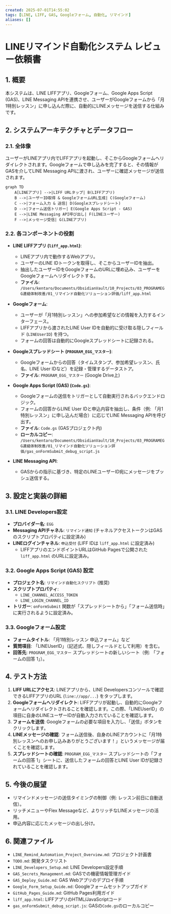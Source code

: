 ```yaml
---
created: 2025-07-01T14:55:02
tags: [LINE, LIFF, GAS, Googleフォーム, 自動化, リマインド]
aliases: []
---
```


# LINEリマインド自動化システム レビュー依頼書

## 1. 概要

本システムは、LINE LIFFアプリ、Googleフォーム、Google Apps Script (GAS)、LINE Messaging APIを連携させ、ユーザーがGoogleフォームから「月1特別レッスン」に申し込んだ際に、自動的にLINEメッセージを送信する仕組みです。

## 2. システムアーキテクチャとデータフロー

### 2.1. 全体像

ユーザーがLINEアプリ内でLIFFアプリを起動し、そこからGoogleフォームへリダイレクトされます。Googleフォームで申し込みを完了すると、その情報がGASを介してLINE Messaging APIに渡され、ユーザーに確認メッセージが送信されます。

```mermaid
graph TD
    A[LINEアプリ] -->|LIFF URLタップ| B(LIFFアプリ)
    B -->|ユーザーID取得 & GoogleフォームURL生成| C(Googleフォーム)
    C -->|フォーム入力 & 送信| D(Googleスプレッドシート)
    D -->|フォーム送信トリガー| E(Google Apps Script - GAS)
    E -->|LINE Messaging API呼び出し| F(LINEユーザー)
    F -->|メッセージ受信| G(LINEアプリ)
```

### 2.2. 各コンポーネントの役割

*   **LINE LIFFアプリ (`liff_app.html`)**:
    *   LINEアプリ内で動作するWebアプリ。
    *   ユーザーのLINE IDトークンを取得し、そこからユーザーIDを抽出。
    *   抽出したユーザーIDをGoogleフォームのURLに埋め込み、ユーザーをGoogleフォームへリダイレクトする。
    *   **ファイル**: `/Users/kentaro/Documents/ObsidianVault/10_Projects/03_PROGRAMEGG連絡体制改善/01_リマインド自動化ソリューション評価/liff_app.html`

*   **Googleフォーム**:
    *   ユーザーが「月1特別レッスン」への参加希望などの情報を入力するインターフェース。
    *   LIFFアプリから渡されたLINE User IDを自動的に受け取る隠しフィールド (`LINEUserID`) を持つ。
    *   フォームの回答は自動的にGoogleスプレッドシートに記録される。

*   **Googleスプレッドシート (`PROGRAM_EGG_マスター`)**:
    *   Googleフォームからの回答（タイムスタンプ、参加希望レッスン、氏名、LINE User IDなど）を記録・管理するデータストア。
    *   **ファイル**: `PROGRAM_EGG_マスター` (Google Drive上)

*   **Google Apps Script (GAS) (`Code.gs`)**:
    *   Googleフォームの送信をトリガーとして自動実行されるバックエンドロジック。
    *   フォームの回答からLINE User IDと申込内容を抽出し、条件（例: 「月1特別レッスン」に申し込んだ場合）に応じてLINE Messaging APIを呼び出す。
    *   **ファイル**: `Code.gs` (GASプロジェクト内)
    *   **ローカルコピー**: `/Users/kentaro/Documents/ObsidianVault/10_Projects/03_PROGRAMEGG連絡体制改善/01_リマインド自動化ソリューション評価/gas_onFormSubmit_debug_script.js`

*   **LINE Messaging API**:
    *   GASからの指示に基づき、特定のLINEユーザーID宛にメッセージをプッシュ送信する。

## 3. 設定と実装の詳細

### 3.1. LINE Developers設定

*   **プロバイダー名**: `EGG`
*   **Messaging APIチャネル**: `リマインド通知` (チャネルアクセストークンはGASのスクリプトプロパティに設定済み)
*   **LINEログインチャネル**: `申込受付` (LIFF IDは `liff_app.html` に設定済み)
    *   LIFFアプリのエンドポイントURLはGitHub Pagesで公開された `liff_app.html` のURLに設定済み。

### 3.2. Google Apps Script (GAS) 設定

*   **プロジェクト名**: `リマインド自動化スクリプト` (推奨)
*   **スクリプトプロパティ**:
    *   `LINE_CHANNEL_ACCESS_TOKEN`
    *   `LINE_LOGIN_CHANNEL_ID`
*   **トリガー**: `onFormSubmit` 関数が「スプレッドシートから」「フォーム送信時」に実行されるように設定済み。

### 3.3. Googleフォーム設定

*   **フォームタイトル**: 「月1特別レッスン 申込フォーム」など
*   **質問項目**: 「LINEUserID」（記述式、隠しフィールドとして利用）を含む。
*   **回答先**: `PROGRAM_EGG_マスター` スプレッドシートの新しいシート（例: 「フォームの回答 1」）。

## 4. テスト方法

1.  **LIFF URLにアクセス**: LINEアプリから、LINE Developersコンソールで確認できるLIFFアプリのURL (`line://app/...`) をタップします。
2.  **Googleフォームへリダイレクト**: LIFFアプリが起動し、自動的にGoogleフォームへリダイレクトされることを確認します。この際、「LINEUserID」の項目に自身のLINEユーザーIDが自動入力されていることを確認します。
3.  **フォームを送信**: Googleフォームの必要な項目を入力し、「送信」ボタンをクリックします。
4.  **LINEメッセージの確認**: フォーム送信後、自身のLINEアカウントに「月1特別レッスンへのお申し込みありがとうございます！」というメッセージが届くことを確認します。
5.  **スプレッドシートの確認**: `PROGRAM_EGG_マスター` スプレッドシートの「フォームの回答 1」シートに、送信したフォームの回答とLINE User IDが記録されていることを確認します。

## 5. 今後の展望

*   リマインドメッセージの送信タイミングの制御（例: レッスン前日に自動送信）。
*   リッチメニューやFlex Messageなど、よりリッチなLINEメッセージの活用。
*   申込内容に応じたメッセージの出し分け。

## 6. 関連ファイル

*   `LINE_Remind_Automation_Project_Overview.md`: プロジェクト計画書
*   `TODO.md`: 開発タスクリスト
*   `LINE_Developers_Setup.md`: LINE Developers設定手順
*   `GAS_Secrets_Management.md`: GASでの機密情報管理ガイド
*   `GAS_Deploy_Guide.md`: GAS Webアプリのデプロイ手順
*   `Google_Form_Setup_Guide.md`: Googleフォームセットアップガイド
*   `GitHub_Pages_Guide.md`: GitHub Pages利用ガイド
*   `liff_app.html`: LIFFアプリのHTML/JavaScriptコード
*   `gas_onFormSubmit_debug_script.js`: GASの`Code.gs`のローカルコピー
